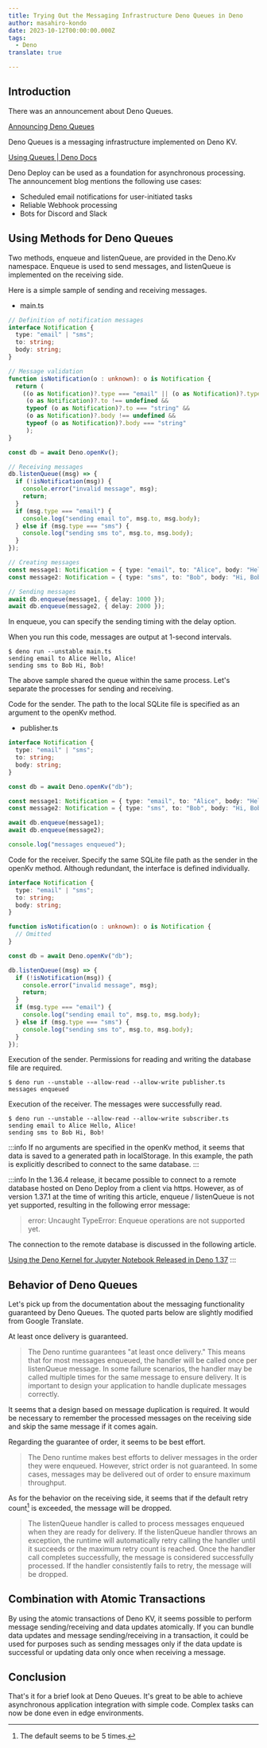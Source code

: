 ```yaml
---
title: Trying Out the Messaging Infrastructure Deno Queues in Deno
author: masahiro-kondo
date: 2023-10-12T00:00:00.000Z
tags:
  - Deno
translate: true

---
```





## Introduction
There was an announcement about Deno Queues.

[Announcing Deno Queues](https://deno.com/blog/queues)

Deno Queues is a messaging infrastructure implemented on Deno KV.

[Using Queues | Deno Docs](https://docs.deno.com/kv/manual/queue_overview)

Deno Deploy can be used as a foundation for asynchronous processing. The announcement blog mentions the following use cases:

- Scheduled email notifications for user-initiated tasks
- Reliable Webhook processing
- Bots for Discord and Slack

## Using Methods for Deno Queues
Two methods, enqueue and listenQueue, are provided in the Deno.Kv namespace. Enqueue is used to send messages, and listenQueue is implemented on the receiving side.

Here is a simple sample of sending and receiving messages.

- main.ts
```typescript
// Definition of notification messages
interface Notification {
  type: "email" | "sms";
  to: string;
  body: string;
}

// Message validation
function isNotification(o : unknown): o is Notification {
  return (
    ((o as Notification)?.type === "email" || (o as Notification)?.type === "sms") &&
     (o as Notification)?.to !== undefined &&
     typeof (o as Notification)?.to === "string" &&
     (o as Notification)?.body !== undefined &&
     typeof (o as Notification)?.body === "string"
     );
}

const db = await Deno.openKv();

// Receiving messages
db.listenQueue((msg) => {
  if (!isNotification(msg)) {
    console.error("invalid message", msg);
    return;
  }
  if (msg.type === "email") {
    console.log("sending email to", msg.to, msg.body);
  } else if (msg.type === "sms") {
    console.log("sending sms to", msg.to, msg.body);
  }
});

// Creating messages
const message1: Notification = { type: "email", to: "Alice", body: "Hello, Alice!" };
const message2: Notification = { type: "sms", to: "Bob", body: "Hi, Bob!" };

// Sending messages
await db.enqueue(message1, { delay: 1000 });
await db.enqueue(message2, { delay: 2000 });
```

In enqueue, you can specify the sending timing with the delay option.

When you run this code, messages are output at 1-second intervals.

```shell
$ deno run --unstable main.ts 
sending email to Alice Hello, Alice!
sending sms to Bob Hi, Bob!
```

The above sample shared the queue within the same process. Let's separate the processes for sending and receiving.

Code for the sender. The path to the local SQLite file is specified as an argument to the openKv method.

- publisher.ts
```typescript
interface Notification {
  type: "email" | "sms";
  to: string;
  body: string;
}

const db = await Deno.openKv("db");

const message1: Notification = { type: "email", to: "Alice", body: "Hello, Alice!" };
const message2: Notification = { type: "sms", to: "Bob", body: "Hi, Bob!" };

await db.enqueue(message1);
await db.enqueue(message2);

console.log("messages enqueued");
```

Code for the receiver. Specify the same SQLite file path as the sender in the openKv method. Although redundant, the interface is defined individually.

```typescript
interface Notification {
  type: "email" | "sms";
  to: string;
  body: string;
}

function isNotification(o : unknown): o is Notification {
  // Omitted
}

const db = await Deno.openKv("db");

db.listenQueue((msg) => {
  if (!isNotification(msg)) {
    console.error("invalid message", msg);
    return;
  }
  if (msg.type === "email") {
    console.log("sending email to", msg.to, msg.body);
  } else if (msg.type === "sms") {
    console.log("sending sms to", msg.to, msg.body);
  }
});
```

Execution of the sender. Permissions for reading and writing the database file are required.

```shell
$ deno run --unstable --allow-read --allow-write publisher.ts
messages enqueued
```
Execution of the receiver. The messages were successfully read.

```shell
$ deno run --unstable --allow-read --allow-write subscriber.ts
sending email to Alice Hello, Alice!
sending sms to Bob Hi, Bob!
```
:::info
If no arguments are specified in the openKv method, it seems that data is saved to a generated path in localStorage. In this example, the path is explicitly described to connect to the same database.
:::

:::info
In the 1.36.4 release, it became possible to connect to a remote database hosted on Deno Deploy from a client via https. However, as of version 1.37.1 at the time of writing this article, enqueue / listenQueue is not yet supported, resulting in the following error message:

> error: Uncaught TypeError: Enqueue operations are not supported yet.

The connection to the remote database is discussed in the following article.

[Using the Deno Kernel for Jupyter Notebook Released in Deno 1.37](/blogs/2023/09/22/deno-jupyter-kernel/)
:::

## Behavior of Deno Queues
Let's pick up from the documentation about the messaging functionality guaranteed by Deno Queues. The quoted parts below are slightly modified from Google Translate.

At least once delivery is guaranteed.

> The Deno runtime guarantees "at least once delivery." This means that for most messages enqueued, the handler will be called once per listenQueue message. In some failure scenarios, the handler may be called multiple times for the same message to ensure delivery. It is important to design your application to handle duplicate messages correctly.

It seems that a design based on message duplication is required. It would be necessary to remember the processed messages on the receiving side and skip the same message if it comes again.

Regarding the guarantee of order, it seems to be best effort.

> The Deno runtime makes best efforts to deliver messages in the order they were enqueued. However, strict order is not guaranteed. In some cases, messages may be delivered out of order to ensure maximum throughput.

As for the behavior on the receiving side, it seems that if the default retry count[^1] is exceeded, the message will be dropped.

[^1]: The default seems to be 5 times.

> The listenQueue handler is called to process messages enqueued when they are ready for delivery. If the listenQueue handler throws an exception, the runtime will automatically retry calling the handler until it succeeds or the maximum retry count is reached. Once the handler call completes successfully, the message is considered successfully processed. If the handler consistently fails to retry, the message will be dropped.

## Combination with Atomic Transactions
By using the atomic transactions of Deno KV, it seems possible to perform message sending/receiving and data updates atomically. If you can bundle data updates and message sending/receiving in a transaction, it could be used for purposes such as sending messages only if the data update is successful or updating data only once when receiving a message.

## Conclusion
That's it for a brief look at Deno Queues. It's great to be able to achieve asynchronous application integration with simple code. Complex tasks can now be done even in edge environments.
